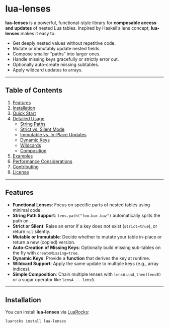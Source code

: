 # lua-lenses

**lua-lenses** is a powerful, functional-style library for **composable access and updates** of nested Lua tables. Inspired by Haskell’s lens concept, **lua-lenses** makes it easy to:

- Get deeply nested values without repetitive code.  
- Mutate or immutably update nested fields.  
- Compose smaller “paths” into larger ones.  
- Handle missing keys gracefully or strictly error out.  
- Optionally auto-create missing subtables.  
- Apply wildcard updates to arrays.

---

## Table of Contents

1. [Features](#features)  
2. [Installation](#installation)  
3. [Quick Start](#quick-start)  
4. [Detailed Usage](#detailed-usage)  
   - [String Paths](#string-paths)  
   - [Strict vs. Silent Mode](#strict-vs-silent-mode)  
   - [Immutable vs. In-Place Updates](#immutable-vs-in-place-updates)  
   - [Dynamic Keys](#dynamic-keys)  
   - [Wildcards](#wildcards)  
   - [Composition](#composition)  
5. [Examples](#examples)  
6. [Performance Considerations](#performance-considerations)  
7. [Contributing](#contributing)  
8. [License](#license)

---

## Features

- **Functional Lenses**: Focus on specific parts of nested tables using minimal code.  
- **String Path Support**: `lens.path("foo.bar.baz")` automatically splits the path on `.`.  
- **Strict or Silent**: Raise an error if a key does not exist (`strict=true`), or return `nil` silently.  
- **Mutable or Immutable**: Decide whether to mutate your table in-place or return a new (copied) version.  
- **Auto-Creation of Missing Keys**: Optionally build missing sub-tables on the fly with `createMissing=true`.  
- **Dynamic Keys**: Provide a **function** that derives the key at runtime.  
- **Wildcard Support**: Apply the same update to multiple keys (e.g., array indices).  
- **Simple Composition**: Chain multiple lenses with `lensA:and_then(lensB)` or a sugar operator like `lensA .. lensB`.

---

## Installation

You can install **lua-lenses** via [LuaRocks](https://luarocks.org/):

```bash
luarocks install lua-lenses
